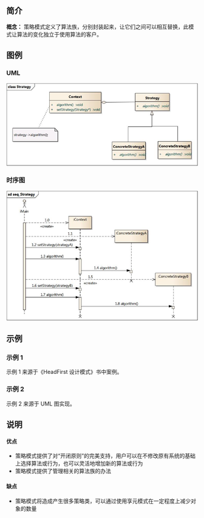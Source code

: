 ## 简介 ##

**概念：**
策略模式定义了算法族，分别封装起来，让它们之间可以相互替换，此模式让算法的变化独立于使用算法的客户。

## 图例 ##

### UML ###

![StrategeUML](./StrategyUML.jpg)

### 时序图 ###

![Strategy Sequence Diagram](./StrategySeq.jpg)

## 示例 ##

### 示例 1 ###

示例 1 来源于《HeadFirst 设计模式》书中案例。

### 示例 2 ###

示例 2 来源于 UML 图实现。

## 说明 ##

#### 优点 ####

- 策略模式提供了对“开闭原则”的完美支持，用户可以在不修改原有系统的基础上选择算法或行为，也可以灵活地增加新的算法或行为
- 策略模式提供了管理相关的算法族的办法

#### 缺点 ####

- 策略模式将造成产生很多策略类，可以通过使用享元模式在一定程度上减少对象的数量